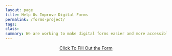 ```yaml
---
layout: page
title: Help Us Improve Digital Forms
permalink: /forms-project/
tags: 
class:
summary: We are working to make digital forms easier and more accessible. You can help by filling out a short typical form. It will take less than five minutes!
---
```

<center>
<p><a class="usa-button" href="https://www.usa.gov/forms?utm_source=forms_gov&utm_medium=USAGov_Redirect&utm_campaign=Dec_2019_launch">Click To Fill Out the Form</a></p>
</center>
